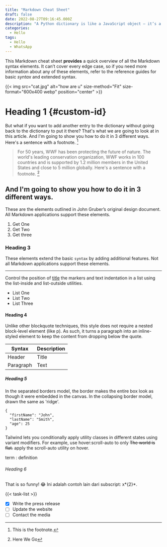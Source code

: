 ```yaml
---
title: "Markdown Cheat Sheet"
draft: false
date: 2022-08-27T09:16:45.000Z
description: "A Python dictionary is like a JavaScript object – it’s a sequence of key:value pairs. So, you can create them like this:"
categories:
  - Hello
tags:
  - Hello
  - WhatsApp
---
```


This Markdown cheat sheet **provides** a quick overview of all the Markdown syntax elements. It can’t cover every edge case, so if you need more information about any of these elements, refer to the reference guides for basic _syntax_ and extended syntax.

{{< img src="cat.jpg" alt="how are u" size-method="Fit" size-format="600x400 webp" position="center" >}}

# Heading 1 {#custom-id}

But what if you want to add another entry to the dictionary without going back to the dictionary to put it there? That's what we are going to look at in this article. And I'm going to show you how to do it in 3 different ways. Here's a sentence with a footnote. [^1]

[^1]: This is the footnote.

> For 50 years, WWF has been protecting the future of nature. The world's leading conservation organization, WWF works in 100 countries and is supported by 1.2 million members in the United States and close to 5 million globally. Here's a sentence with a footnote. [^2]

[^2]: Here We Go

## And I'm going to show you how to do it in 3 different ways.

These are the elements outlined in John Gruber’s original design document. All Markdown applications support these elements.

1. Get One
2. Get Two
3. Get three

### Heading 3

These elements extend the basic `syntax` by adding additional features. Not all Markdown applications support these elements.

---

Control the position of [title](https://www.example.com) the markers and text indentation in a list using the list-inside and list-outside utilities.

- List One
- List Two
- List Three

#### Heading 4

Unlike other blockquote techniques, this style does not require a nested block-level element (like p). As such, it turns a paragraph into an inline-styled element to keep the content from dropping below the quote.

| Syntax    | Description |
| --------- | ----------- |
| Header    | Title       |
| Paragraph | Text        |

##### Heading 5

In the separated borders model, the border makes the entire box look as though it were embedded in the canvas. In the collapsing border model, drawn the same as 'ridge'.

```
{
  "firstName": "John",
  "lastName": "Smith",
  "age": 25
}
```

Tailwind lets you conditionally apply utility classes in different states using variant modifiers. For example, use hover:scroll-auto to only ~~The world is flat.~~
apply the scroll-auto utility on hover.

term
: definition

###### Heading 6

That is so funny! :joy:
Ini adalah contoh lain dari subscript: x*{2}*.

{{< task-list >}}

- [x] Write the press release
- [ ] Update the website
- [ ] Contact the media
